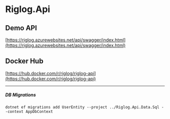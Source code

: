 # Riglog.Api

## Demo API

[https://riglog.azurewebsites.net/api/swagger/index.html](https://riglog.azurewebsites.net/api/swagger/index.html)

## Docker Hub

[https://hub.docker.com/r/riglog/riglog-api](https://hub.docker.com/r/riglog/riglog-api)


----------


##### DB Migrations

`dotnet ef migrations add UserEntity --project ../Riglog.Api.Data.Sql --context AppDbContext`
